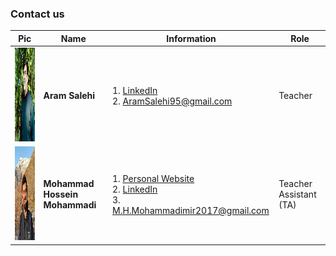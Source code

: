 ### Contact us

| Pic            | Name   |    Information    |    Role    |
| --------         | ------ | -----------| -----------|
| <img width="150" height="150" src='/images/aramsalehi.jpg'>    | <b>Aram Salehi</b>  | 1. <a href="https://www.linkedin.com/in/aram-salehi/" target="_blank">LinkedIn</a> <br> 2. AramSalehi95@gmail.com       | Teacher |
| <img width="150" height="150" src='/images/mohammadhosseinmohammadi.jpg'>    | <b>Mohammad Hossein Mohammadi</b>   | 1. <a href="http://mohammadimh76.github.io/" target="_blank">Personal Website</a> <br> 2. <a href="https://www.linkedin.com/in/mohammadimh76/" target="_blank">LinkedIn</a> <br> 3. M.H.Mohammadimir2017@gmail.com              | Teacher Assistant (TA) |



